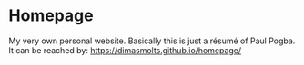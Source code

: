 # Homepage
My very own personal website. Basically this is just a résumé of Paul Pogba.
It can be reached by: https://dimasmolts.github.io/homepage/
